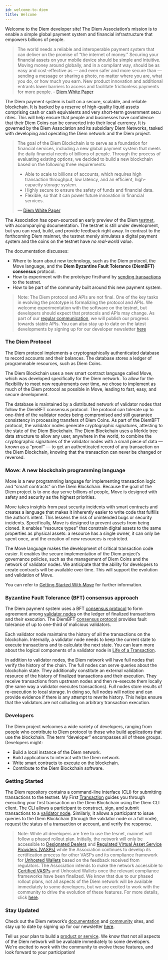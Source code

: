 ```yaml
---
id: welcome-to-diem
title: Welcome
---
```


Welcome to the Diem developer site! The Diem Association’s mission is to enable a simple global payment system and financial infrastructure that empowers billions of people.

<blockquote>
The world needs a reliable and interoperable payment system that can deliver on the promise of “the internet of money.” Securing your financial assets on your mobile device should be simple and intuitive. Moving money around globally, and in a compliant way, should be as easy and cost-effective as — and even safer and more secure than — sending a message or sharing a photo, no matter where you are, what you do, or how much you earn. New product innovation and additional entrants lower barriers to access and facilitate frictionless payments for more people.
- <a href="https://diem.org/en-us/whitepaper">Diem White Paper</a>
</blockquote>

The Diem payment system is built on a secure, scalable, and reliable blockchain. It is backed by a reserve of high-quality liquid assets comprising cash or ca​sh eq​uivalents and very short-term government secu​rities. This will help ensure that people and businesses have confidence that their Diem Coins can be converted into their local currency. It is governed by the Diem Association and its subsidiary Diem Networks, tasked with developing and operating the Diem network and the Diem project.

<blockquote>
The goal of the Diem Blockchain is to serve as a foundation for financial services, including a new global payment system that meets the daily financial needs of billions of people. Through the process of evaluating existing options, we decided to build a new blockchain based on the following three requirements:
<ul>
  <li>Able to scale to billions of accounts, which requires high transaction throughput, low latency, and an efficient, high-capacity storage system.</li>
  <li>Highly secure to ensure the safety of funds and financial data.</li>
  <li>Flexible, so that it can power future innovation in financial services.</li>
</ul>
— <a href="https://diem.org/en-us/whitepaper">Diem White Paper</a>
</blockquote>

The Association has open-sourced an early preview of the Diem [testnet](https://developers.diem.org/docs/reference/glossary#testnet), with accompanying documentation. The testnet is still under development, but you can read, build, and provide feedback right away. In contrast to the forthcoming Diem mainnet, the testnet merely simulates a digital payment system and the coins on the testnet have _no real-world value_.

The documentation discusses:

- Where to learn about new technology, such as the Diem protocol, the Move language, and the **Diem Byzantine Fault Tolerance (DiemBFT) consensus** protocol.
- How to experiment with the prototype firsthand by [sending transactions](https://developers.diem.org/docs/my-first-transaction) to the testnet.
- How to be part of the community built around this new payment system.

<blockquote class="block_note">
Note: The Diem protocol and APIs are not final. One of the key tasks in evolving the prototype is formalizing the protocol and APIs. We welcome experimentation with the software on the testnet, but developers should expect that protocols and APIs may change. As part of our <a href="https://diem.org/en-US/blog/">regular communication</a>, we will publish our progress towards stable APIs. You can also stay up to date on the latest developments by signing up for our developer newsletter <a href="https://developers.diem.org/newsletter_form">here</a>
</blockquote>

### The Diem Protocol

The Diem protocol implements a cryptographically authenticated database to record accounts and their balances. The database stores a ledger of programmable resources, such as Diem Coins.

The Diem Blockchain uses a new smart contract language called Move, which was developed specifically for the Diem network. To allow for the flexibility to meet new requirements over time, we chose to implement as much of the Diem protocol as possible in Move, leading to fast, easy, and secure development.

The database is maintained by a distributed network of validator nodes that follow the DiemBFT consensus protocol. The protocol can tolerate up to one-third of the validator nodes being compromised and still guarantee consistency in processing transfers of Diem Coins. As part of the DiemBFT protocol, the validator nodes generate cryptographic signatures, attesting to the state of the Diem Blockchain. The Diem Blockchain uses a Merkle tree data structure to allow any user, anywhere in the world, to combine the cryptographic signatures of the validator nodes with a small piece of data — known as a “proof” — to get an authenticated record of any transaction on the Diem Blockchain, knowing that the transaction can never be changed or reversed.

### Move: A new blockchain programming language

Move is a new programming language for implementing transaction logic and “smart contracts” on the Diem Blockchain. Because the goal of the Diem project is to one day serve billions of people, Move is designed with safety and security as the highest priorities.

Move takes insights from past security incidents with smart contracts and creates a language that makes it inherently easier to write code that fulfills the author’s intent. This lessens the risk of unintended bugs or security incidents. Specifically, Move is designed to prevent assets from being cloned. It enables “resource types” that constrain digital assets to the same properties as physical assets: a resource has a single owner, it can only be spent once, and the creation of new resources is restricted.

The Move language makes the development of critical transaction code easier. It enables the secure implementation of the Diem project’s governance policies, such as the management of Diem Coins and the network of validator nodes. We anticipate that the ability for developers to create contracts will be available over time. This will support the evolution and validation of Move.

You can refer to [Getting Started With Move](https://developers.diem.org/docs/move-overview) for further information.

### Byzantine Fault Tolerance (BFT) consensus approach

The Diem payment system uses a BFT [consensus protocol](https://developers.diem.org/docs/reference/glossary#consensus-protocol) to form agreement among [validator nodes](https://developers.diem.org/docs/reference/glossary#validator-node) on the ledger of finalized transactions and their execution. The DiemBFT [consensus protocol](https://developers.diem.org/docs/reference/glossary#consensus-protocol) provides fault tolerance of up to one-third of malicious validators.

Each validator node maintains the history of all the transactions on the blockchain. Internally, a validator node needs to keep the current state to execute transactions and to calculate the next state. You can learn more about the logical components of a validator node in [Life of a Transaction](https://developers.diem.org/docs/life-of-a-transaction).

In addition to validator nodes, the Diem network will have full nodes that verify the history of the chain. The full nodes can serve queries about the blockchain state. They additionally constitute an external validation resource of the history of finalized transactions and their execution. They receive transactions from upstream nodes and then re-execute them locally (the same way a validator executes transactions). Full nodes store results of re-execution to local storage. In doing so, full nodes will notice and can provide evidence if there is any attempt to rewrite history. This helps ensure that the validators are not colluding on arbitrary transaction execution.

### Developers

The Diem project welcomes a wide variety of developers, ranging from people who contribute to Diem protocol to those who build applications that use the blockchain. The term “developer” encompasses all of these groups. Developers might:

- Build a local instance of the Diem network.
- Build applications to interact with the Diem network.
- Write smart contracts to execute on the blockchain.
- Contribute to the Diem Blockchain software.

### Getting Started

The Diem repository contains a command-line interface (CLI) for submitting transactions to the testnet. My First [Transaction](https://developers.diem.org/docs/my-first-transaction) guides you through executing your first transaction on the Diem Blockchain using the Diem CLI client. The CLI allows a participant to construct, sign, and submit transactions to a [validator node](https://developers.diem.org/docs/reference/glossary#validator-node). Similarly, it allows a participant to issue queries to the Diem Blockchain (through the validator node or a full node), request the status of a transaction or account, and verify the response.

<blockquote class="block_note">
Note: While all developers are free to use the tesnet, mainnet will follow a phased rollout plan. Initially, the network will only be accessible to <a href="https://diem.org/en-US/white-paper/#lexicon">Designated Dealers</a> and <a href="https://diem.org/en-US/white-paper/#lexicon">Regulated Virtual Asset Service Providers (VASPs)</a> while the Association continues to develop its certification process for other VASPs and its compliance framework for <a href="https://diem.org/en-US/white-paper/#lexicon">Unhosted Wallets</a> based on the feedback received from regulators. The Association intends to make the network accessible to <a href="https://diem.org/en-US/white-paper/#lexicon">Certified VASPs</a> and Unhosted Wallets once the relevant compliance frameworks have been finalized. We know that due to our phased rollout plans, not all aspects of the Diem network will be available immediately to some developers, but we are excited to work with the community to drive the evolution of these features. For more details, click <a href="https://diem.org/en-US/white-paper/#compliance-and-the-prevention-of-illicit-activity">here</a>.
</blockquote>

### Stay Updated

Check out the Diem network’s [documentation](/docs/welcome-to-diem) and [community](http://community.diem.org) sites, and stay up to date by signing up for our newsletter [here](/newsletter_form).

Tell us your plan to build a [product or service](/developer_form/). We know that not all aspects of the Diem network will be available immediately to some developers. We're excited to work with the community to evolve these features, and look forward to your participation!

